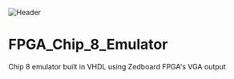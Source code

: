 ![Header](https://user-images.githubusercontent.com/87651777/221392218-97c026b6-a6a2-4fec-af03-53e98504380b.png)

# FPGA_Chip_8_Emulator
Chip 8 emulator built in VHDL using Zedboard FPGA's VGA output
